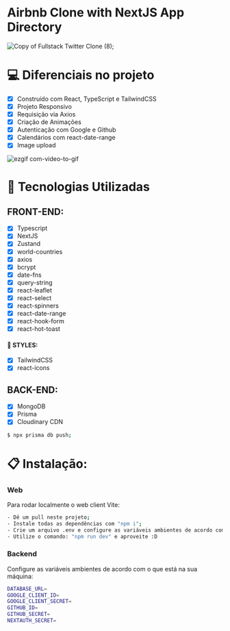 # Airbnb Clone with NextJS App Directory

![Copy of Fullstack Twitter Clone (8)](https://user-images.githubusercontent.com/23248726/229031522-64a49ad0-66f7-4ea8-94a8-f64a0bb56736.png);

# 💻 Diferenciais no projeto

- [x] Construído com React, TypeScript e TailwindCSS
- [x] Projeto Responsivo
- [x] Requisição via Axios
- [x] Criação de Animações
- [x] Autenticação com Google e Github
- [x] Calendários com react-date-range
- [x] Image upload

![ezgif com-video-to-gif](https://user-images.githubusercontent.com/104099580/231262735-adbff10d-7603-4ebb-85e5-4ad9ccdab7c2.gif)

# 🚀 Tecnologias Utilizadas

  ## FRONT-END:
   - [x] Typescript
   - [x] NextJS
   - [x] Zustand
   - [x] world-countries
   - [x] axios
   - [x] bcrypt
   - [x] date-fns
   - [x] query-string
   - [x] react-leaflet
   - [x] react-select
   - [x] react-spinners
   - [x] react-date-range
   - [x] react-hook-form
   - [x] react-hot-toast

  #### 🎨 STYLES:
   - [x] TailwindCSS
   - [x] react-icons
 
  ## BACK-END:
  - [x] MongoDB
  - [x] Prisma
  - [x] Cloudinary CDN

   ```sh
   $ npx prisma db push;
   ```

# 📋 Instalação:

### Web

Para rodar localmente o web client Vite:
```sh
- Dê um pull neste projeto;
- Instale todas as dependências com "npm i";
- Crie um arquivo .env e configure as variáveis ambientes de acordo com o que está na sua máquina;
- Utilize o comando: "npm run dev" e aproveite :D
```

### Backend

Configure as variáveis ambientes de acordo com o que está na sua máquina:
```sh
DATABASE_URL=
GOOGLE_CLIENT_ID=
GOOGLE_CLIENT_SECRET=
GITHUB_ID=
GITHUB_SECRET=
NEXTAUTH_SECRET=
```

